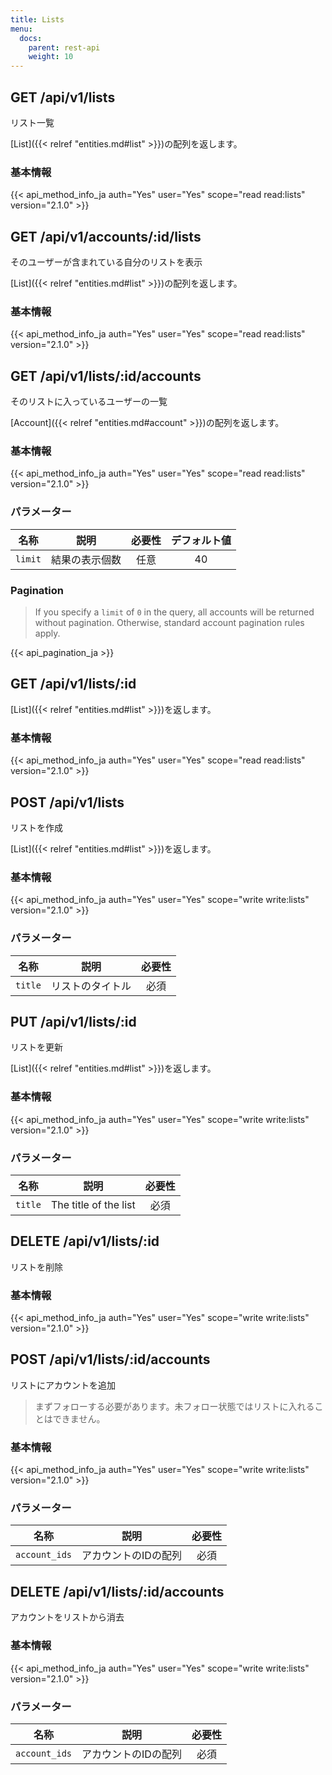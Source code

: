 ```yaml
---
title: Lists
menu:
  docs:
    parent: rest-api
    weight: 10
---
```


## GET /api/v1/lists

リスト一覧

[List]({{< relref "entities.md#list" >}})の配列を返します。

### 基本情報

{{< api_method_info_ja auth="Yes" user="Yes" scope="read read:lists" version="2.1.0" >}}

## GET /api/v1/accounts/:id/lists

そのユーザーが含まれている自分のリストを表示

 [List]({{< relref "entities.md#list" >}})の配列を返します。

### 基本情報

{{< api_method_info_ja auth="Yes" user="Yes" scope="read read:lists" version="2.1.0" >}}

## GET /api/v1/lists/:id/accounts

そのリストに入っているユーザーの一覧

[Account]({{< relref "entities.md#account" >}})の配列を返します。

### 基本情報

{{< api_method_info_ja auth="Yes" user="Yes" scope="read read:lists" version="2.1.0" >}}

### パラメーター

|名称|説明|必要性|デフォルト値|
|----|-----------|:------:|:-----:|
| `limit` | 結果の表示個数 | 任意 | 40 |

### Pagination

>If you specify a `limit` of `0` in the query, all accounts will be returned without pagination. Otherwise, standard account pagination rules apply.

{{< api_pagination_ja >}}

## GET /api/v1/lists/:id

[List]({{< relref "entities.md#list" >}})を返します。

### 基本情報

{{< api_method_info_ja auth="Yes" user="Yes" scope="read read:lists" version="2.1.0" >}}

## POST /api/v1/lists

リストを作成

[List]({{< relref "entities.md#list" >}})を返します。

### 基本情報

{{< api_method_info_ja auth="Yes" user="Yes" scope="write write:lists" version="2.1.0" >}}

### パラメーター

|名称|説明|必要性|
|----|-----------|:------:|
| `title` | リストのタイトル | 必須 |

## PUT /api/v1/lists/:id

リストを更新

[List]({{< relref "entities.md#list" >}})を返します。

### 基本情報

{{< api_method_info_ja auth="Yes" user="Yes" scope="write write:lists" version="2.1.0" >}}

### パラメーター

|名称|説明|必要性|
|----|-----------|:------:|
| `title` | The title of the list | 必須 |

## DELETE /api/v1/lists/:id

リストを削除

### 基本情報

{{< api_method_info_ja auth="Yes" user="Yes" scope="write write:lists" version="2.1.0" >}}

## POST /api/v1/lists/:id/accounts

リストにアカウントを追加

> まずフォローする必要があります。未フォロー状態ではリストに入れることはできません。

### 基本情報

{{< api_method_info_ja auth="Yes" user="Yes" scope="write write:lists" version="2.1.0" >}}

### パラメーター

|名称|説明|必要性|
|----|-----------|:------:|
| `account_ids` | アカウントのIDの配列 | 必須 |

## DELETE /api/v1/lists/:id/accounts

アカウントをリストから消去

### 基本情報

{{< api_method_info_ja auth="Yes" user="Yes" scope="write write:lists" version="2.1.0" >}}

### パラメーター

|名称|説明|必要性|
|----|-----------|:------:|
| `account_ids` | アカウントのIDの配列 | 必須 |
